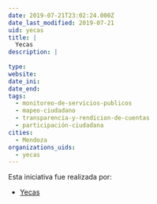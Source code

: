 ```yaml
---
date: 2019-07-21T23:02:24.000Z
date_last_modified: 2019-07-21
uid: yecas
title: |
  Yecas
description: |
  
type: 
website: 
date_ini: 
date_end: 
tags:
  - monitoreo-de-servicios-publicos
  - mapeo-ciudadano
  - transparencia-y-rendicion-de-cuentas
  - participación-ciudadana
cities: 
  - Mendoza
organizations_uids:
  - yecas
---
```


Esta iniciativa fue realizada por:

- [Yecas](/organizaciones/yecas)

